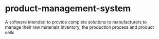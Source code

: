 # product-management-system
A software intended to provide complete solutions to  manufacturers to manage their raw materials inventory, the production process and product sells
